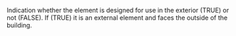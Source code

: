 ﻿Indication whether the element is designed for use in the exterior (TRUE) or not (FALSE). If (TRUE) it is an external element and faces the outside of the building.
